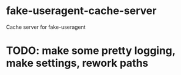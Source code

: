 # fake-useragent-cache-server
Cache server for fake-useragent

# TODO: make some pretty logging, make settings, rework paths
